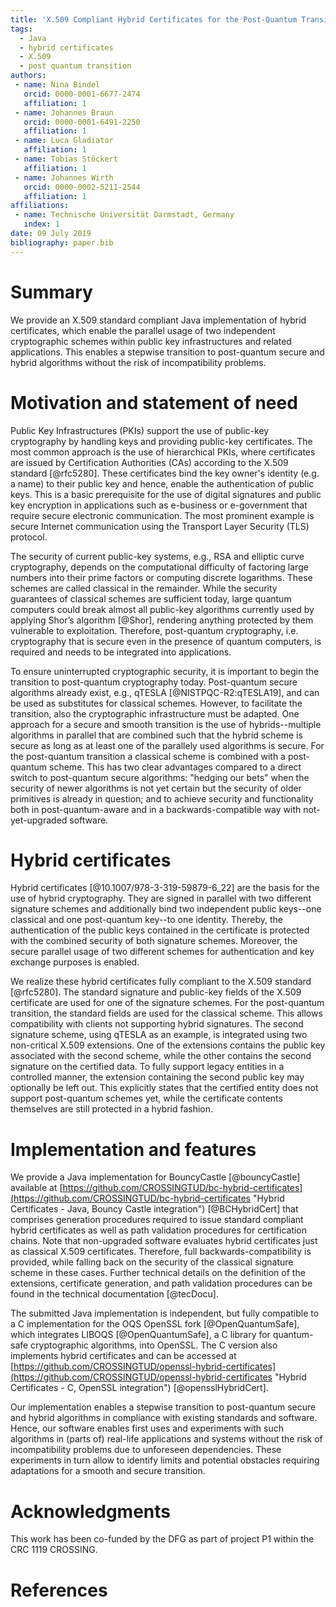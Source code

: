 ```yaml
---
title: 'X.509 Compliant Hybrid Certificates for the Post-Quantum Transition'
tags:
  - Java
  - hybrid certificates
  - X.509
  - post quantum transition
authors:
 - name: Nina Bindel
   orcid: 0000-0001-6677-2474
   affiliation: 1
 - name: Johannes Braun
   orcid: 0000-0001-6491-2250
   affiliation: 1
 - name: Luca Gladiator
   affiliation: 1
 - name: Tobias Stöckert
   affiliation: 1
 - name: Johannes Wirth
   orcid: 0000-0002-5211-2544
   affiliation: 1
affiliations:
 - name: Technische Universität Darmstadt, Germany
   index: 1
date: 09 July 2019
bibliography: paper.bib
---
```


# Summary

We provide an X.509 standard compliant Java implementation of hybrid certificates, which enable the parallel usage of two independent cryptographic schemes within public key infrastructures and related applications. This enables a stepwise transition to post-quantum secure and hybrid algorithms without the risk of incompatibility problems. 

# Motivation and statement of need

Public Key Infrastructures (PKIs) support the use of public-key cryptography by handling keys and providing public-key certificates. The most common approach is the use of hierarchical PKIs, where certificates are issued by Certification Authorities (CAs) according to the X.509 standard [@rfc5280]. These certificates bind the key owner's identity (e.g. a name) to their public key and hence, enable the authentication of public keys. This is a basic prerequisite for the use of digital signatures and public key encryption in applications such as e-business or e-government that require secure electronic communication.
The most prominent example is secure Internet communication using the Transport Layer Security (TLS) protocol.

The security of current public-key systems, e.g., RSA and elliptic curve cryptography, depends on the computational difficulty of 
factoring large numbers into their prime factors or computing discrete logarithms. These schemes are called classical in the remainder.
While the security guarantees of classical schemes are sufficient today, large quantum computers could break almost all public-key algorithms currently used by applying Shor’s algorithm [@Shor], rendering anything protected by them vulnerable to exploitation. Therefore, post-quantum cryptography, i.e. cryptography that is secure even in the presence of quantum computers, is required and needs to be integrated into applications.

To ensure uninterrupted cryptographic security, it is important to begin the transition to post-quantum cryptography today. Post-quantum secure algorithms already exist, e.g., qTESLA [@NISTPQC-R2:qTESLA19], and can be used as substitutes for classical schemes.
However, to facilitate the transition, also the cryptographic infrastructure must be adapted. One approach for a secure and smooth transition is the use of 
hybrids--multiple algorithms in parallel that are combined such that the hybrid scheme is secure as long as at least one of the parallely used algorithms is secure. 
For the post-quantum transition a classical scheme is combined with a post-quantum scheme. This has two clear advantages compared to a direct switch to post-quantum secure algorithms: "hedging our bets" when the security of newer algorithms is not yet certain but the security of older primitives is already in question; and to achieve security and functionality both in post-quantum-aware and in a backwards-compatible way with not-yet-upgraded software.

# Hybrid certificates

Hybrid certificates [@10.1007/978-3-319-59879-6_22] are the basis for the use of hybrid cryptography. They are signed in parallel with two different signature schemes and additionally bind two independent public keys--one classical and one post-quantum key--to one identity. 
Thereby, the authentication of the public keys contained in the certificate is protected with the combined security of both signature schemes. Moreover, the secure parallel usage of two different schemes for authentication and key exchange purposes is enabled. 

We realize these hybrid certificates fully compliant to the X.509 standard [@rfc5280]. The standard signature and public-key fields of the X.509 certificate are used for one of the signature schemes. For the post-quantum transition, the standard fields are used for the classical scheme. This allows compatibility with clients not supporting hybrid signatures. The second signature scheme, using qTESLA as an example, is integrated using two non-critical X.509 extensions. One of the extensions contains the public key associated with the second scheme, while the other contains the second signature on the certified data. To fully support legacy entities in a controlled manner, the extension containing the second public key may optionally be left out. This explicitly states that the certified entity does not support post-quantum schemes yet, while the certificate contents themselves are still protected in a hybrid fashion.

# Implementation and features 

We provide a Java implementation for BouncyCastle [@bouncyCastle] available at [https://github.com/CROSSINGTUD/bc-hybrid-certificates](https://github.com/CROSSINGTUD/bc-hybrid-certificates "Hybrid Certificates - Java, Bouncy Castle integration") [@BCHybridCert] that comprises generation procedures required to issue standard compliant hybrid certificates as well as path validation procedures for certification chains. Note that non-upgraded software evaluates hybrid certificates just as classical X.509 certificates. Therefore, full backwards-compatibility is provided, while falling back on the security of the classical signature scheme in these cases. Further technical details on the definition of the extensions, certificate generation, and path validation procedures can be found in the technical documentation [@tecDocu].

The submitted Java implementation is independent, but fully compatible to a C implementation for the OQS OpenSSL fork [@OpenQuantumSafe], which integrates LIBOQS [@OpenQuantumSafe], a C library for quantum-safe cryptographic algorithms, into OpenSSL. The C version also implements hybrid certificates and can be accessed at [https://github.com/CROSSINGTUD/openssl-hybrid-certificates](https://github.com/CROSSINGTUD/openssl-hybrid-certificates "Hybrid Certificates - C, OpenSSL integration") [@opensslHybridCert].

Our implementation enables a stepwise transition to post-quantum secure and hybrid algorithms in compliance with existing standards and software.  
Hence, our software enables first uses and experiments with such algorithms in (parts of) real-life applications and systems without the risk of incompatibility problems due to unforeseen dependencies. 
These experiments in turn allow to identify limits and potential obstacles requiring adaptations for a smooth and secure transition.


# Acknowledgments
This work has been co-funded by the DFG as part of project P1 within the CRC 1119 CROSSING.

# References
